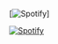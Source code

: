 


[![Spotify](/spotify?background_color=0d1117&border_color=ffffff)]

[![Spotify](https://spotify-git-main-johnpapakostas.vercel.app/api/spotify?background_color=0d1117&border_color=ffffff)](https://open.spotify.com/user/fbgfwizb8f1gnohw28ppde14m)
